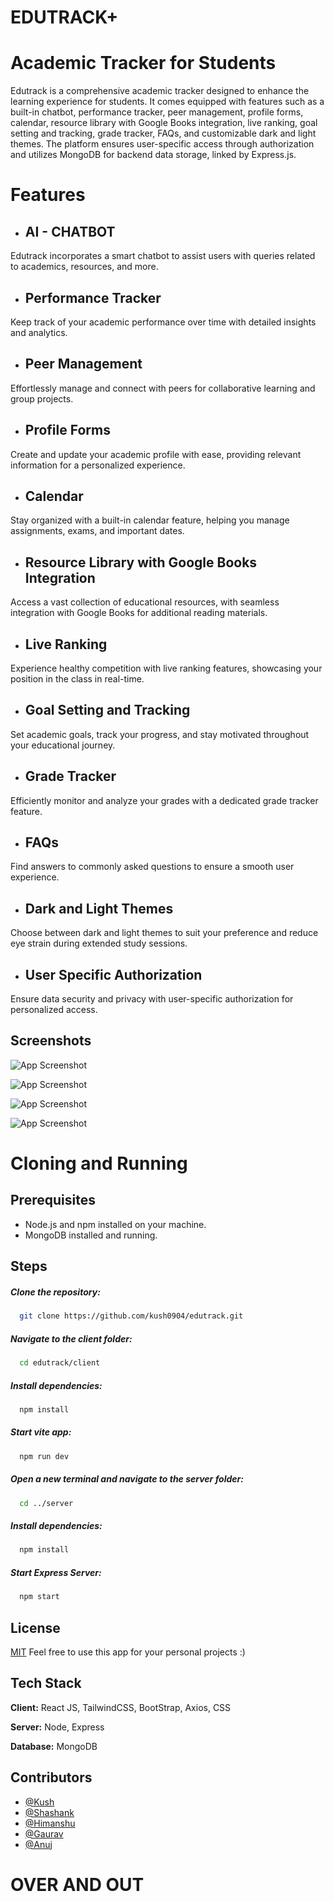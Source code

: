 
# EDUTRACK+ 
# Academic Tracker for Students

Edutrack is a comprehensive academic tracker designed to enhance the learning experience for students. It comes equipped with features such as a built-in chatbot, performance tracker, peer management, profile forms, calendar, resource library with Google Books integration, live ranking, goal setting and tracking, grade tracker, FAQs, and customizable dark and light themes. The platform ensures user-specific access through authorization and utilizes MongoDB for backend data storage, linked by Express.js.

# Features

- ## AI - CHATBOT 
Edutrack incorporates a smart chatbot to assist users with queries related to academics, resources, and more.
- ## Performance Tracker
Keep track of your academic performance over time with detailed insights and analytics.
- ## Peer Management
Effortlessly manage and connect with peers for collaborative learning and group projects.
- ## Profile Forms
Create and update your academic profile with ease, providing relevant information for a personalized experience.
- ## Calendar
Stay organized with a built-in calendar feature, helping you manage assignments, exams, and important dates.
- ## Resource Library with Google Books Integration
Access a vast collection of educational resources, with seamless integration with Google Books for additional reading materials.
- ## Live Ranking
Experience healthy competition with live ranking features, showcasing your position in the class in real-time.
- ## Goal Setting and Tracking
Set academic goals, track your progress, and stay motivated throughout your educational journey.
- ## Grade Tracker
Efficiently monitor and analyze your grades with a dedicated grade tracker feature.
- ## FAQs
Find answers to commonly asked questions to ensure a smooth user experience.
- ## Dark and Light Themes
Choose between dark and light themes to suit your preference and reduce eye strain during extended study sessions.
- ## User Specific Authorization
Ensure data security and privacy with user-specific authorization for personalized access.
## Screenshots

![App Screenshot](https://res.cloudinary.com/dxonfdj6t/image/upload/v1705589930/auaq96swj7ozgpjoifd8.png)

![App Screenshot](https://res.cloudinary.com/dxonfdj6t/image/upload/v1705589929/g8d1nm9ni5hxxlowcav0.png)

![App Screenshot](https://res.cloudinary.com/dxonfdj6t/image/upload/v1705589929/zihajdzg1mjpvkmgyyot.png)

![App Screenshot](https://res.cloudinary.com/dxonfdj6t/image/upload/v1705590141/ficyoaphliz73qb74f66.png)


# Cloning and Running
## Prerequisites
- Node.js and npm installed on your machine.
- MongoDB installed and running.

## Steps

##### Clone the repository:
```bash
  git clone https://github.com/kush0904/edutrack.git
```

##### Navigate to the client folder:
```bash
  cd edutrack/client
```
##### Install dependencies:
```bash
  npm install
```

##### Start vite app:
```bash
  npm run dev
```

##### Open a new terminal and navigate to the server folder:
```bash
  cd ../server
```

##### Install dependencies:
```bash
  npm install
```

##### Start Express Server:
```bash
  npm start
```




## License

[MIT](https://choosealicense.com/licenses/mit/) Feel free to use this app for your personal projects :)


## Tech Stack

**Client:** React JS, TailwindCSS, BootStrap, Axios, CSS

**Server:** Node, Express

**Database:** MongoDB
## Contributors

- [@Kush](https://github.com/kush0904)
- [@Shashank](https://github.com/Shashank2823)
- [@Himanshu](https://github.com/himanshuVaishnav29)
- [@Gaurav](https://github.com/Gauravzz12)
- [@Anuj](https://github.com/anujgill)


# OVER AND OUT